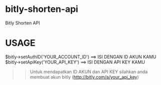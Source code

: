 # bitly-shorten-api
Bitly Shorten API

# USAGE

$bitly->setAuthID('YOUR_ACCOUNT_ID') ==> ISI DENGAN ID AKUN KAMU
$bitly->setApiKey('YOUR_API_KEY')    ==> ISI DENGAN API KEY KAMU

>> Untuk mendapatkan ID AKUN dan API KEY silahkan anda membuat akun bitly (http://bitly.com/a/your_api_key)
